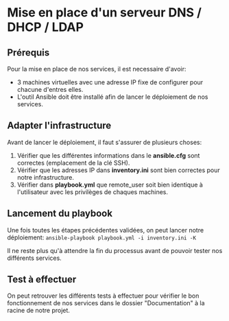 # Mise en place d'un serveur DNS / DHCP / LDAP

## Prérequis

Pour la mise en place de nos services, il est necessaire d'avoir:
- 3 machines virtuelles avec une adresse IP fixe de configurer pour chacune d'entres elles.
- L'outil Ansible doit être installé afin de lancer le déploiement de nos services.

## Adapter l'infrastructure

Avant de lancer le déploiement, il faut s'assurer de plusieurs choses:
1. Vérifier que les différentes informations dans le **ansible.cfg** sont correctes (emplacement de la clé SSH).
2. Vérifier que les adresses IP dans **inventory.ini** sont bien correctes pour notre infrastructure.
3. Vérifier dans **playbook.yml** que remote_user soit bien identique à l'utilisateur avec les privilèges de chaques machines.

## Lancement du playbook

Une fois toutes les étapes précédentes validées, on peut lancer notre déploiement:
`ansible-playbook playbook.yml -i inventory.ini -K`

Il ne reste plus qu'à attendre la fin du processus avant de pouvoir tester nos différents services.

## Test à effectuer

On peut retrouver les différents tests à effectuer pour vérifier le bon fonctionnement de nos services dans le dossier "Documentation" à la racine de notre projet.
